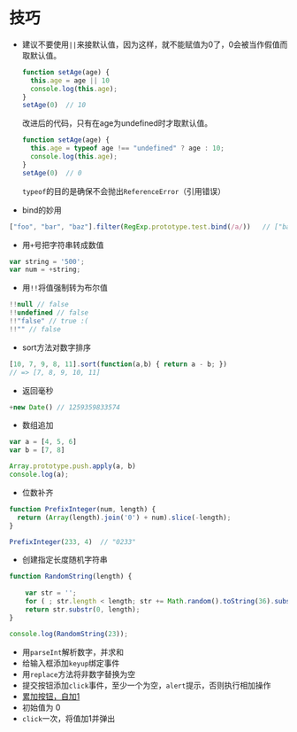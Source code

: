 # 技巧

- 建议不要使用`||`来接默认值，因为这样，就不能赋值为0了，0会被当作假值而取默认值。
    ```js
    function setAge(age) {
      this.age = age || 10  
      console.log(this.age);
    }
    setAge(0)  // 10
    ```
    改进后的代码，只有在age为undefined时才取默认值。
    ```js
    function setAge(age) {
      this.age = typeof age !== "undefined" ? age : 10;
      console.log(this.age);
    }
    setAge(0)  // 0
    ```
    `typeof`的目的是确保不会抛出`ReferenceError`（引用错误）
    
- bind的妙用
```js
["foo", "bar", "baz"].filter(RegExp.prototype.test.bind(/a/))   // ["bar", "baz"]
```

- 用`+`号把字符串转成数值
```js
var string = '500';
var num = +string;
```

- 用`!!`将值强制转为布尔值
```js
!!null // false
!!undefined // false
!!"false" // true :(
!!"" // false
```

- sort方法对数字排序
```js
[10, 7, 9, 8, 11].sort(function(a,b) { return a - b; })
// => [7, 8, 9, 10, 11]
```

- 返回毫秒
```js
+new Date() // 1259359833574 
```

- 数组追加
```js
var a = [4, 5, 6]
var b = [7, 8]

Array.prototype.push.apply(a, b)
console.log(a);
```

- 位数补齐
```js
function PrefixInteger(num, length) {
  return (Array(length).join('0') + num).slice(-length);
}

PrefixInteger(233, 4)  // "0233"
```

- 创建指定长度随机字符串
```js
function RandomString(length) {
    
    var str = '';
    for ( ; str.length < length; str += Math.random().toString(36).substr(2) );
    return str.substr(0, length);
}

console.log(RandomString(23));
```

* 用`parseInt`解析数字，并求和
* 给输入框添加`keyup`绑定事件
* 用`replace`方法将非数字替换为空
* 提交按钮添加`click`事件，至少一个为空，`alert`提示，否则执行相加操作
* [累加按钮，自加1](http://fgm.cc/learn/lesson3/03.html)
* 初始值为 0
* `click`一次，将值加1并弹出
